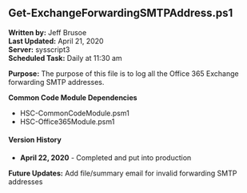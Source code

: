 ## Get-ExchangeForwardingSMTPAddress.ps1

**Written by:** Jeff Brusoe<br>
**Last Updated:** April 21, 2020<br>
**Server:** sysscript3<br>
**Scheduled Task:** Daily at 11:30 am<br>

**Purpose:** The purpose of this file is to log all the Office 365 Exchange forwarding SMTP addresses.

**Common Code Module Dependencies**<br>
* HSC-CommonCodeModule.psm1
* HSC-Office365Module.psm1

#### Version History
* **April 22, 2020** - Completed and put into production

**Future Updates:** Add file/summary email for invalid forwarding SMTP addresses
